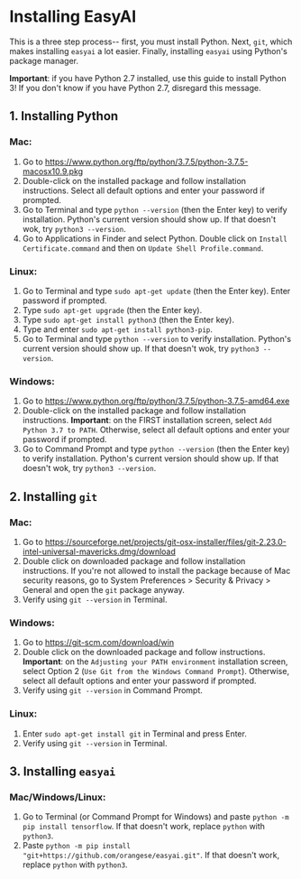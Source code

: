 # Installing EasyAI

This is a three step process-- first, you must install Python. Next, `git`, which makes installing `easyai` a lot easier.
Finally, installing `easyai` using Python's package manager.

__Important__: if you have Python 2.7 installed, use this guide to install Python 3! If you don't know if you have Python 2.7,
disregard this message.

## 1. Installing Python

### Mac:

1. Go to https://www.python.org/ftp/python/3.7.5/python-3.7.5-macosx10.9.pkg
2. Double-click on the installed package and follow installation instructions. Select all default options and enter your 
password if prompted.
3. Go to Terminal and type `python --version` (then the Enter key) to verify installation. Python's current version
should show up. If that doesn't wok, try `python3 --version`.
4. Go to Applications in Finder and select Python. Double click on `Install Certificate.command` and then on `Update Shell Profile.command`.

### Linux:

1. Go to Terminal and type `sudo apt-get update` (then the Enter key). Enter password if prompted.
2. Type `sudo apt-get upgrade` (then the Enter key).
3. Type `sudo apt-get install python3` (then the Enter key).
4. Type and enter `sudo apt-get install python3-pip`.
4. Go to Terminal and type `python --version` to verify installation. Python's current version should show up. If that doesn't wok, try `python3 --version`.

### Windows:

1. Go to https://www.python.org/ftp/python/3.7.5/python-3.7.5-amd64.exe
2. Double-click on the installed package and follow installation instructions. 
__Important__: on the FIRST installation screen, select `Add Python 3.7 to PATH`. Otherwise, select all default options and 
enter your password if prompted. 
3. Go to Command Prompt and type `python --version` (then the Enter key) to verify installation. Python's current version
should show up. If that doesn't wok, try `python3 --version`.


## 2. Installing `git`

### Mac:

1. Go to https://sourceforge.net/projects/git-osx-installer/files/git-2.23.0-intel-universal-mavericks.dmg/download
2. Double click on downloaded package and follow installation instructions. If you're not allowed to install the package because of Mac security reasons, go to System Preferences > Security & Privacy > General and open the `git` package anyway. 
3. Verify using `git --version` in Terminal.

### Windows:

1. Go to https://git-scm.com/download/win
2. Double click on the downloaded package and follow instructions. 
__Important__: on the `Adjusting your PATH environment` installation screen, select Option 2 (`Use Git from the Windows Command Prompt`). Otherwise, select all default options and enter your password if prompted. 
3. Verify using `git --version` in Command Prompt.

### Linux:

1. Enter `sudo apt-get install git` in Terminal and press Enter.
2. Verify using `git --version` in Terminal.


## 3. Installing `easyai`

### Mac/Windows/Linux:

1. Go to Terminal (or Command Prompt for Windows) and paste
`python -m pip install tensorflow`. If that doesn't work, replace `python` with `python3`.
2. Paste 
`python -m pip install "git+https://github.com/orangese/easyai.git"`. If that doesn't work, replace `python` with `python3`.

